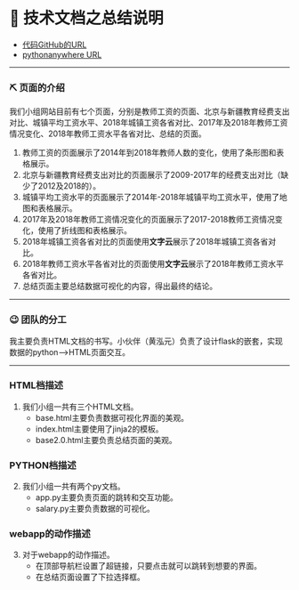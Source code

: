 # 📣 技术文档之总结说明
* [代码GitHub的URL](https://github.com/aqiangwansui/python_final_test/tree/master/the_code_of_python_final_test)
* [pythonanywhere URL]()

***
### ⛏ 页面的介绍
我们小组网站目前有七个页面，分别是教师工资的页面、北京与新疆教育经费支出对比、城镇平均工资水平、2018年城镇工资各省对比、2017年及2018年教师工资情况变化、2018年教师工资水平各省对比、总结的页面。
1. 教师工资的页面展示了2014年到2018年教师人数的变化，使用了条形图和表格展示。
2. 北京与新疆教育经费支出对比的页面展示了2009-2017年的经费支出对比（缺少了2012及2018的）。
3. 城镇平均工资水平的页面展示了2014年-2018年城镇平均工资水平，使用了地图和表格展示。
4. 2017年及2018年教师工资情况变化的页面展示了2017-2018教师工资情况变化，使用了折线图和表格展示。
5. 2018年城镇工资各省对比的页面使用**文字云**展示了2018年城镇工资各省对比。
6. 2018年教师工资水平各省对比的页面使用**文字云**展示了2018年教师工资水平各省对比。
7. 总结页面主要总结数据可视化的内容，得出最终的结论。

***
### 😉 团队的分工
我主要负责HTML文档的书写。小伙伴（黄泓元）负责了设计flask的嵌套，实现数据的python——>HTML页面交互。

*** 

### HTML档描述
1. 我们小组一共有三个HTML文档。
   * base.html主要负责数据可视化界面的美观。
   * index.html主要使用了jinja2的模板。
   * base2.0.html主要负责总结页面的美观。
### PYTHON档描述
2. 我们小组一共有两个py文档。
   * app.py主要负责页面的跳转和交互功能。
   * salary.py主要负责数据的可视化。
### webapp的动作描述
3. 对于webapp的动作描述。
   * 在顶部导航栏设置了超链接，只要点击就可以跳转到想要的界面。
   * 在总结页面设置了下拉选择框。


